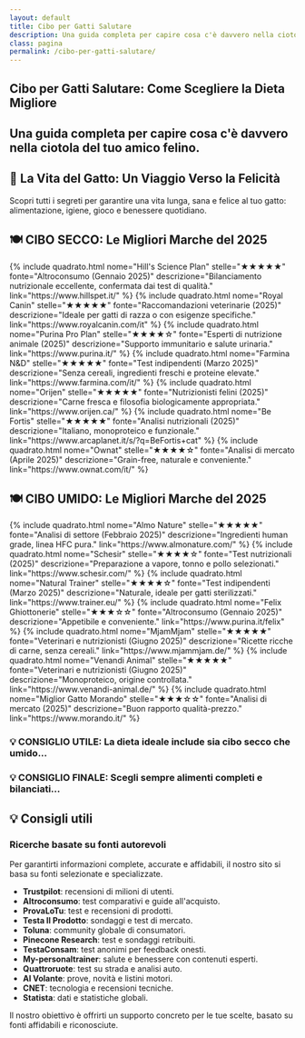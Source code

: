 ```yaml
---
layout: default
title: Cibo per Gatti Salutare
description: Una guida completa per capire cosa c'è davvero nella ciotola del tuo amico felino.
class: pagina
permalink: /cibo-per-gatti-salutare/
---
```


<main class="layout-wrapper">

  <!-- 📝 INTRODUZIONE -->
  <section class="intro">
    <h1 class="main-title-centered">Cibo per Gatti Salutare: Come Scegliere la Dieta Migliore</h1>
    <h2 class="small-title">Una guida completa per capire cosa c'è davvero nella ciotola del tuo amico felino.</h2>
  </section>

  <!-- 🌿 CONSIGLI PRATICI -->
  <section class="eco-tips">
    <h2>🐾 La Vita del Gatto: Un Viaggio Verso la Felicità</h2>
    <p>Scopri tutti i segreti per garantire una vita lunga, sana e felice al tuo gatto: alimentazione, igiene, gioco e benessere quotidiano.</p>
  </section>

  <!-- 🍽️ CIBO SECCO -->
  <section>
    <h2 class="small-title">🍽️ CIBO SECCO: Le Migliori Marche del 2025</h2>
    <div class="square-grid">
      {% include quadrato.html nome="Hill's Science Plan" stelle="★★★★★" fonte="Altroconsumo (Gennaio 2025)" descrizione="Bilanciamento nutrizionale eccellente, confermata dai test di qualità." link="https://www.hillspet.it/" %}
      {% include quadrato.html nome="Royal Canin" stelle="★★★★★" fonte="Raccomandazioni veterinarie (2025)" descrizione="Ideale per gatti di razza o con esigenze specifiche." link="https://www.royalcanin.com/it" %}
      {% include quadrato.html nome="Purina Pro Plan" stelle="★★★★☆" fonte="Esperti di nutrizione animale (2025)" descrizione="Supporto immunitario e salute urinaria." link="https://www.purina.it/" %}
      {% include quadrato.html nome="Farmina N&D" stelle="★★★★★" fonte="Test indipendenti (Marzo 2025)" descrizione="Senza cereali, ingredienti freschi e proteine elevate." link="https://www.farmina.com/it/" %}
      {% include quadrato.html nome="Orijen" stelle="★★★★★" fonte="Nutrizionisti felini (2025)" descrizione="Carne fresca e filosofia biologicamente appropriata." link="https://www.orijen.ca/" %}
      {% include quadrato.html nome="Be Fortis" stelle="★★★★★" fonte="Analisi nutrizionali (2025)" descrizione="Italiano, monoproteico e funzionale." link="https://www.arcaplanet.it/s/?q=BeFortis+cat" %}
      {% include quadrato.html nome="Ownat" stelle="★★★★☆" fonte="Analisi di mercato (Aprile 2025)" descrizione="Grain-free, naturale e conveniente." link="https://www.ownat.com/it/" %}
    </div>
  </section>

  <!-- 🍽️ CIBO UMIDO -->
  <section>
    <h2 class="small-title">🍽️ CIBO UMIDO: Le Migliori Marche del 2025</h2>
    <div class="square-grid">
      {% include quadrato.html nome="Almo Nature" stelle="★★★★★" fonte="Analisi di settore (Febbraio 2025)" descrizione="Ingredienti human grade, linea HFC pura." link="https://www.almonature.com/" %}
      {% include quadrato.html nome="Schesir" stelle="★★★★☆" fonte="Test nutrizionali (2025)" descrizione="Preparazione a vapore, tonno e pollo selezionati." link="https://www.schesir.com/" %}
      {% include quadrato.html nome="Natural Trainer" stelle="★★★★☆" fonte="Test indipendenti (Marzo 2025)" descrizione="Naturale, ideale per gatti sterilizzati." link="https://www.trainer.eu/" %}
      {% include quadrato.html nome="Felix Ghiottonerie" stelle="★★★☆☆" fonte="Altroconsumo (Gennaio 2025)" descrizione="Appetibile e conveniente." link="https://www.purina.it/felix" %}
      {% include quadrato.html nome="MjamMjam" stelle="★★★★★" fonte="Veterinari e nutrizionisti (Giugno 2025)" descrizione="Ricette ricche di carne, senza cereali." link="https://www.mjammjam.de/" %}
      {% include quadrato.html nome="Venandi Animal" stelle="★★★★★" fonte="Veterinari e nutrizionisti (Giugno 2025)" descrizione="Monoproteico, origine controllata." link="https://www.venandi-animal.de/" %}
      {% include quadrato.html nome="Miglior Gatto Morando" stelle="★★★☆☆" fonte="Analisi di mercato (2025)" descrizione="Buon rapporto qualità-prezzo." link="https://www.morando.it/" %}
    </div>
  </section>

  <!-- 💡 CONSIGLI FINALI -->
  <section class="tips">
    <h3 class="small-title left">💡 CONSIGLIO UTILE: La dieta ideale include sia cibo secco che umido...</h3>
    <h3 class="small-title left">💡 CONSIGLIO FINALE: Scegli sempre alimenti completi e bilanciati...</h3>
  </section>

  <!-- 🔍 FONTI -->
  <section class="text-block">
    <h2>💡 Consigli utili</h2>
    <h3>Ricerche basate su fonti autorevoli</h3>
    <p>Per garantirti informazioni complete, accurate e affidabili, il nostro sito si basa su fonti selezionate e specializzate.</p>
    <ul>
      <li><strong>Trustpilot</strong>: recensioni di milioni di utenti.</li>
      <li><strong>Altroconsumo</strong>: test comparativi e guide all'acquisto.</li>
      <li><strong>ProvaLoTu</strong>: test e recensioni di prodotti.</li>
      <li><strong>Testa Il Prodotto</strong>: sondaggi e test di mercato.</li>
      <li><strong>Toluna</strong>: community globale di consumatori.</li>
      <li><strong>Pinecone Research</strong>: test e sondaggi retribuiti.</li>
      <li><strong>TestaConsam</strong>: test anonimi per feedback onesti.</li>
      <li><strong>My-personaltrainer</strong>: salute e benessere con contenuti esperti.</li>
      <li><strong>Quattroruote</strong>: test su strada e analisi auto.</li>
      <li><strong>Al Volante</strong>: prove, novità e listini motori.</li>
      <li><strong>CNET</strong>: tecnologia e recensioni tecniche.</li>
      <li><strong>Statista</strong>: dati e statistiche globali.</li>
    </ul>
    <p>Il nostro obiettivo è offrirti un supporto concreto per le tue scelte, basato su fonti affidabili e riconosciute.</p>
  </section>

</main>
